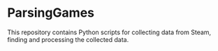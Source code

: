 # ParsingGames
This repository contains Python scripts for collecting data from Steam, finding and processing the collected data. 
